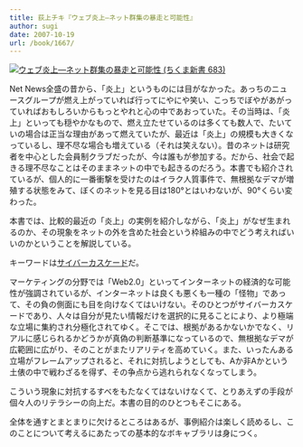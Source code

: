 ```yaml
---
title: 荻上チキ『ウェブ炎上―ネット群集の暴走と可能性』
author: sugi
date: 2007-10-19
url: /book/1667/
---
```

<a href="http://www.amazon.co.jp/exec/obidos/ASIN/4480063919/chezsugi-22/ref=nosim/" name="amazletlink" target="_blank"><img src="http://i0.wp.com/ec2.images-amazon.com/images/I/41zdkTmni6L.SL160.jpg?w=660" alt="ウェブ炎上―ネット群集の暴走と可能性 (ちくま新書 683)" class="alignleft" data-recalc-dims="1" /></a>

Net News全盛の昔から、「炎上」というものには目がなかった。あっちのニュースグループが燃え上がっていれば行ってにやにや笑い、こっちでぼやがあがっていればおもしろいからもっとやれと心の中であおっていた。その当時は、「炎上」といっても穏やかなもので、燃え立たせているのは多くても数人で、たいていの場合は正当な理由があって燃えていたが、最近は「炎上」の規模も大きくなっているし、理不尽な場合も増えている（それは笑えない）。昔のネットは研究者を中心とした会員制クラブだったが、今は誰もが参加する。だから、社会で起きる理不尽なことはそのままネットの中でも起きるのだろう。本書でも紹介されているが、個人的に一番衝撃を受けたのはイラク人質事件で、無根拠なデマが増殖する状態をみて、ぼくのネットを見る目は180°とはいわないが、90°くらい変わった。

本書では、比較的最近の「炎上」の実例を紹介しながら、「炎上」がなぜ生まれるのか、その現象をネットの外を含めた社会という枠組みの中でどう考えればいいのかということを解説している。

キーワードは[サイバーカスケード][1]だ。

マーケティングの分野では「Web2.0」といってインターネットの経済的な可能性が強調されているが、インターネットは良くも悪くも一種の「怪物」であって、その負の側面にも目を向けなくてはいけない。そのひとつがサイバーカスケードであり、人々は自分が見たい情報だけを選択的に見ることにより、より極端な立場に集約され分極化されてゆく。そこでは、根拠があるかないかでなく、リアルに感じられるかどうかが真偽の判断基準になっているので、無根拠なデマが広範囲に広がり、そのことがまたリアリティを高めていく。また、いったんある立場がフレームアップされると、それに対抗しようとしても、Aか非Aかという土俵の中で戦わざるを得ず、その争点から逃れられなくなってしまう。

こういう現象に対抗するすべをもたなくてはないけなくて、とりあえずの手段が個々人のリテラシーの向上だ。本書の目的のひとつもそこにある。

全体を通すとまとまりに欠けるところはあるが、事例紹介は楽しく読めるし、このことについて考えるにあたっての基本的なボキャブラリは身につく。


 [1]: http://ja.wikipedia.org/wiki/%E3%82%B5%E3%82%A4%E3%83%90%E3%83%BC%E3%82%AB%E3%82%B9%E3%82%B1%E3%83%BC%E3%83%89
